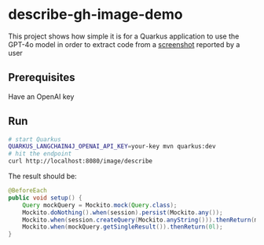 # describe-gh-image-demo

This project shows how simple it is for a Quarkus application to use the GPT-4o model in order to extract code from a [screenshot](https://github.com/quarkusio/quarkus/assets/405347/8d57711b-4be5-437c-8fd4-90e542e65c3a) reported by a user

## Prerequisites

Have an OpenAI key

## Run

```bash
# start Quarkus
QUARKUS_LANGCHAIN4J_OPENAI_API_KEY=your-key mvn quarkus:dev
# hit the endpoint
curl http://localhost:8080/image/describe
```

The result should be:

```java
@BeforeEach
public void setup() {
    Query mockQuery = Mockito.mock(Query.class);
    Mockito.doNothing().when(session).persist(Mockito.any());
    Mockito.when(session.createQuery(Mockito.anyString())).thenReturn(mockQuery);
    Mockito.when(mockQuery.getSingleResult()).thenReturn(0l);
}
```
